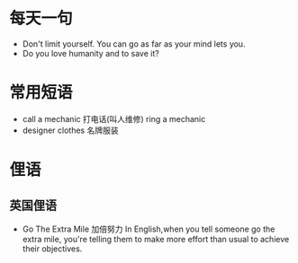 # 每天一句
* Don't limit yourself. You can go as far as your mind lets you.
* Do you love humanity and to save it?

# 常用短语
* call a mechanic 打电话(叫人维修) ring a mechanic 
* designer clothes 名牌服装

# 俚语

## 英国俚语

* Go The Extra Mile 加倍努力 In English,when you tell someone go the extra mile, you're telling them to make more effort than usual to achieve their objectives.


